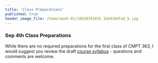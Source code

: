 ```yaml
---
title: 'Class Preparations'
published: true
header_image_file: /home/week-01/10610701655_1bb910dfa0_b.jpg
---
```


### Sep 4th Class Preparations

While there are no required preparations for the first class of CMPT 363, I would suggest you review the draft [course syllabus](https://canvas.sfu.ca/courses/44038/assignments/syllabus) - questions and comments are welcome.

